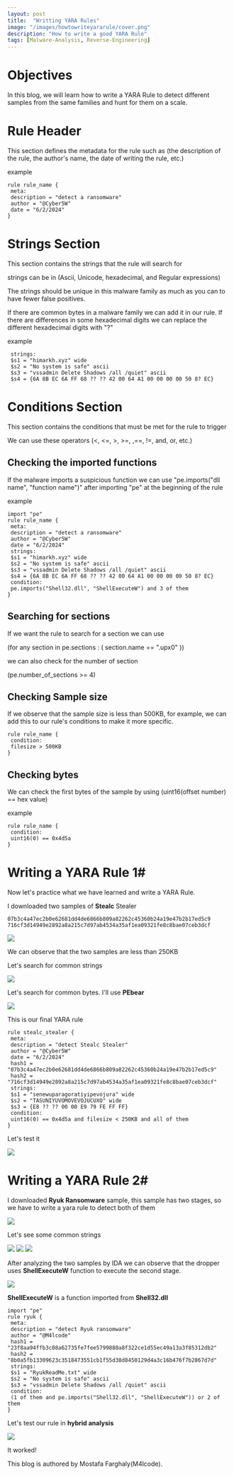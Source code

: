 ```yaml
---
layout: post
title:  "Writting YARA Rules"
image: "/images/howtowriteyararule/cover.png"
description: "How to write a good YARA Rule"
tags: [Malware-Analysis, Reverse-Engineering] 
---
```

 

# Objectives

In this blog, we will learn how to write a YARA Rule to detect different samples from the same families and hunt for them on a scale.

# Rule Header

This section defines the metadata for the rule such as (the description of the rule, the author's name, the date of writing the rule, etc.)

example
```
rule rule_name {
 meta:
 description = "detect a ransomware"
 author = "@Cyber5W"
 date = "6/2/2024"
}
```

# Strings Section

This section contains the strings that the rule will search for

strings can be in (Ascii, Unicode, hexadecimal, and Regular expressions)

The strings should be unique in this malware family as much as you can to have fewer false positives.

If there are common bytes in a malware family we can add it in our rule. If there are differences in some hexadecimal digits we can replace the different hexadecimal digits with "?"

example
```
 strings:
 $s1 = "himarkh.xyz" wide
 $s2 = "No system is safe" ascii
 $s3 = "vssadmin Delete Shadows /all /quiet" ascii
 $s4 = {6A 8B EC 6A FF 68 ?? ?? 42 00 64 A1 00 00 00 00 50 8? EC}
```

# Conditions Section

This section contains the conditions that must be met for the rule to trigger

We can use these operators (<, <=, >, >=, ,==, !=, and, or, etc.)

## Checking the imported functions

If the malware imports a suspicious function we can use "pe.imports("dll name", "function name")" after importing "pe" at the beginning of the rule

example
```
import "pe"
rule rule_name {
 meta:
 description = "detect a ransomware"
 author = "@Cyber5W"
 date = "6/2/2024"
 strings:
 $s1 = "himarkh.xyz" wide
 $s2 = "No system is safe" ascii
 $s3 = "vssadmin Delete Shadows /all /quiet" ascii
 $s4 = {6A 8B EC 6A FF 68 ?? ?? 42 00 64 A1 00 00 00 00 50 8? EC}
 condition:
 pe.imports("Shell32.dll", "ShellExecuteW") and 3 of them
}
```
## Searching for sections

If we want the rule to search for a section we can use

(for any section in pe.sections : ( section.name == ".upx0" ))

we can also check for the number of section

(pe.number_of_sections >= 4)

## Checking Sample size

If we observe that the sample size is less than 500KB, for example, we can add this to our rule's conditions to make it more specific.

```
rule rule_name {
 condition:
 filesize > 500KB
}
```
## Checking bytes

We can check the first bytes of the sample by using (uint16(offset number) == hex value)

example
```
rule rule_name {
 condition:
 uint16(0) == 0x4d5a
}
```

# Writing a YARA Rule 1#

Now let's practice what we have learned and write a YARA Rule.

I downloaded two samples of **Stealc** Stealer

```
07b3c4a47ec2b0e62681dd4de6866b809a82262c45360b24a19e47b2b17ed5c9
716cf3d14949e2892a8a215c7d97ab4534a35af1ea09321fe8c8bae07ceb3dcf
```
![](/images/howtowriteyararule/image1.jpg)

We can observe that the two samples are less than 250KB

Let's search for common strings

![](/images/howtowriteyararule/image2.jpg)


Let's search for common bytes. I'll use **PEbear**

![](/images/howtowriteyararule/image4.jpg)

This is our final YARA rule

```
rule stealc_stealer {
 meta:
 description = "detect Stealc Stealer"
 author = "@Cyber5W"
 date = "6/2/2024"
 hash1 = "07b3c4a47ec2b0e62681dd4de6866b809a82262c45360b24a19e47b2b17ed5c9"
 hash2 = "716cf3d14949e2892a8a215c7d97ab4534a35af1ea09321fe8c8bae07ceb3dcf"
 strings:
 $s1 = "senewuparagoratiyipevojura" wide
 $s2 = "TASUNIYUVOMOVEVOJUCUXO" wide
 $s3 = {E8 ?? ?? 00 00 E9 79 FE FF FF}
 condition:
 uint16(0) == 0x4d5a and filesize < 250KB and all of them
}
```
Let's test it

![](/images/howtowriteyararule/image5.jpg)

# Writing a YARA Rule 2#

I downloaded **Ryuk Ransomware** sample, this sample has two stages, so we have to write a yara rule to detect both of them

![](/images/howtowriteyararule/image6.jpg)

Let's see some common strings

![](/images/howtowriteyararule/image7.jpg)
![](/images/howtowriteyararule/image8.jpg)
![](/images/howtowriteyararule/image9.jpg)

After analyzing the two samples by IDA we can observe that the dropper uses **ShellExecuteW** function to execute the second stage.

![](/images/howtowriteyararule/image10.jpg)

**ShellExecuteW** is a function imported from **Shell32.dll**

```
import "pe"
rule ryuk {
 meta:
 description = "detect Ryuk ransomware"
 author = "@M4lcode"
 hash1 = "23f8aa94ffb3c08a62735fe7fee5799880a8f322ce1d55ec49a13a3f85312db2"
 hash2 = "8b0a5fb13309623c3518473551cb1f55d38d8450129d4a3c16b476f7b2867d7d"
 strings:
 $s1 = "RyukReadMe.txt" wide
 $s2 = "No system is safe" ascii
 $s3 = "vssadmin Delete Shadows /all /quiet" ascii
 condition:
 (1 of them and pe.imports("Shell32.dll", "ShellExecuteW")) or 2 of them
}
```

Let's test our rule in **hybrid analysis**

![](/images/howtowriteyararule/image11.jpg)

It worked!

This blog is authored by Mostafa Farghaly(M4lcode).